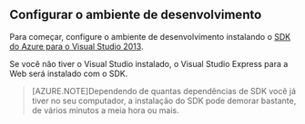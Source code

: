 ## <a name="setupdevenv"></a>Configurar o ambiente de desenvolvimento

Para começar, configure o ambiente de desenvolvimento instalando o [SDK do Azure para o Visual Studio 2013][].

Se você não tiver o Visual Studio instalado, o Visual Studio Express para a Web será instalado com o SDK.

>[AZURE.NOTE]Dependendo de quantas dependências de SDK você já tiver no seu computador, a instalação do SDK pode demorar bastante, de vários minutos a meia hora ou mais.

[SDK do Azure para o Visual Studio 2013]: http://go.microsoft.com/fwlink/?LinkID=324322

<!--HONumber=54-->